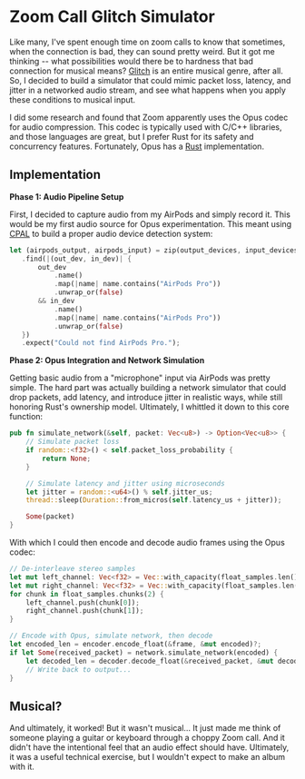 # Zoom Call Glitch Simulator

Like many, I've spent enough time on zoom calls to know that sometimes, when the connection is bad, they can sound pretty weird. But it got me thinking -- what possibilities would there be to hardness that bad connection for musical means? [Glitch](<https://en.wikipedia.org/wiki/Glitch_(music)>) is an entire musical genre, after all. So, I decided to build a simulator that could mimic packet loss, latency, and jitter in a networked audio stream, and see what happens when you apply these conditions to musical input.

I did some research and found that Zoom apparently uses the Opus codec for audio compression. This codec is typically used with C/C++ libraries, and those languages are great, but I prefer Rust for its safety and concurrency features. Fortunately, Opus has a [Rust](https://crates.io/crates/opus) implementation.

## Implementation

**Phase 1: Audio Pipeline Setup**

First, I decided to capture audio from my AirPods and simply record it. This would be my first audio source for Opus experimentation. This meant using [CPAL](https://github.com/RustAudio/cpal) to build a proper audio device detection system:

```rust
let (airpods_output, airpods_input) = zip(output_devices, input_devices)
   .find(|(out_dev, in_dev)| {
       out_dev
           .name()
           .map(|name| name.contains("AirPods Pro"))
           .unwrap_or(false)
       && in_dev
           .name()
           .map(|name| name.contains("AirPods Pro"))
           .unwrap_or(false)
   })
   .expect("Could not find AirPods Pro.");
```

**Phase 2: Opus Integration and Network Simulation**

Getting basic audio from a "microphone" input via AirPods was pretty simple. The hard part was actually building a network simulator that could drop packets, add latency, and introduce jitter in realistic ways, while still honoring Rust's ownership model. Ultimately, I whittled it down to this core function:

```rust
pub fn simulate_network(&self, packet: Vec<u8>) -> Option<Vec<u8>> {
    // Simulate packet loss
    if random::<f32>() < self.packet_loss_probability {
        return None;
    }

    // Simulate latency and jitter using microseconds
    let jitter = random::<u64>() % self.jitter_us;
    thread::sleep(Duration::from_micros(self.latency_us + jitter));

    Some(packet)
}
```

With which I could then encode and decode audio frames using the Opus codec:

```rust
// De-interleave stereo samples
let mut left_channel: Vec<f32> = Vec::with_capacity(float_samples.len() / 2);
let mut right_channel: Vec<f32> = Vec::with_capacity(float_samples.len() / 2);
for chunk in float_samples.chunks(2) {
    left_channel.push(chunk[0]);
    right_channel.push(chunk[1]);
}

// Encode with Opus, simulate network, then decode
let encoded_len = encoder.encode_float(&frame, &mut encoded)?;
if let Some(received_packet) = network.simulate_network(encoded) {
    let decoded_len = decoder.decode_float(&received_packet, &mut decoded, false)?;
    // Write back to output...
}
```

## Musical?

And ultimately, it worked! But it wasn't musical... It just made me think of someone playing a guitar or keyboard through a choppy Zoom call. And it didn't have the intentional feel that an audio effect should have. Ultimately, it was a useful technical exercise, but I wouldn't expect to make an album with it.
